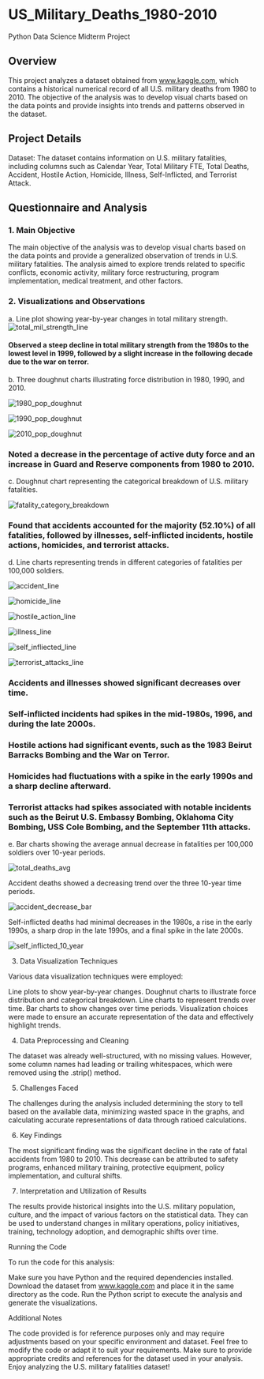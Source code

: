 # US_Military_Deaths_1980-2010
Python Data Science Midterm Project

## Overview
This project analyzes a dataset obtained from www.kaggle.com, which contains a historical numerical record of all U.S. military deaths from 1980 to 2010. The objective of the analysis was to develop visual charts based on the data points and provide insights into trends and patterns observed in the dataset.

## Project Details
Dataset: The dataset contains information on U.S. military fatalities, including columns such as Calendar Year, Total Military FTE, Total Deaths, Accident, Hostile Action, Homicide, Illness, Self-Inflicted, and Terrorist Attack.

## Questionnaire and Analysis
### 1. Main Objective
The main objective of the analysis was to develop visual charts based on the data points and provide a generalized observation of trends in U.S. military fatalities. The analysis aimed to explore trends related to specific conflicts, economic activity, military force restructuring, program implementation, medical treatment, and other factors.

### 2. Visualizations and Observations

a. Line plot showing year-by-year changes in total military strength.
![total_mil_strength_line](https://github.com/wolfman1986/US_Military_Deaths_1980-2010/assets/36992236/0090d61a-7460-4f7d-95a3-1071e98c6a94)


#### Observed a steep decline in total military strength from the 1980s to the lowest level in 1999, followed by a slight increase in the following decade due to the war on terror.

b. Three doughnut charts illustrating force distribution in 1980, 1990, and 2010.

![1980_pop_doughnut](https://github.com/wolfman1986/US_Military_Deaths_1980-2010/assets/36992236/ab0d7199-b18d-43f3-acb4-37915dc2ee96)

![1990_pop_doughnut](https://github.com/wolfman1986/US_Military_Deaths_1980-2010/assets/36992236/88a92063-bbd2-413e-aa3a-78c999ec7f8a)

![2010_pop_doughnut](https://github.com/wolfman1986/US_Military_Deaths_1980-2010/assets/36992236/d7200b56-09fe-4304-b5e9-370497bae488)

### Noted a decrease in the percentage of active duty force and an increase in Guard and Reserve components from 1980 to 2010.

c. Doughnut chart representing the categorical breakdown of U.S. military fatalities.

![fatality_category_breakdown](https://github.com/wolfman1986/US_Military_Deaths_1980-2010/assets/36992236/de24ef2e-0290-49d0-a8d9-fd8690d1859b)

### Found that accidents accounted for the majority (52.10%) of all fatalities, followed by illnesses, self-inflicted incidents, hostile actions, homicides, and terrorist attacks.

d. Line charts representing trends in different categories of fatalities per 100,000 soldiers.

![accident_line](https://github.com/wolfman1986/US_Military_Deaths_1980-2010/assets/36992236/75806fa6-aa39-4e50-969b-1b820396409f)

![homicide_line](https://github.com/wolfman1986/US_Military_Deaths_1980-2010/assets/36992236/3e983c36-ce27-4b28-a237-848bdb9e4204)

![hostile_action_line](https://github.com/wolfman1986/US_Military_Deaths_1980-2010/assets/36992236/3a665f59-762d-48e1-8dbf-7c7ba073937c)

![illness_line](https://github.com/wolfman1986/US_Military_Deaths_1980-2010/assets/36992236/646e0a7d-3612-4805-be9c-8f41f83ca968)

![self_infliected_line](https://github.com/wolfman1986/US_Military_Deaths_1980-2010/assets/36992236/fc208382-0d72-494d-89b0-f9c6dcb0128a)

![terrorist_attacks_line](https://github.com/wolfman1986/US_Military_Deaths_1980-2010/assets/36992236/eb7eb48b-0606-4e22-85d5-93ec6e9fc8e6)

### Accidents and illnesses showed significant decreases over time.
### Self-inflicted incidents had spikes in the mid-1980s, 1996, and during the late 2000s.
### Hostile actions had significant events, such as the 1983 Beirut Barracks Bombing and the War on Terror.
### Homicides had fluctuations with a spike in the early 1990s and a sharp decline afterward.
### Terrorist attacks had spikes associated with notable incidents such as the Beirut U.S. Embassy Bombing, Oklahoma City Bombing, USS Cole Bombing, and the September 11th attacks.

e. Bar charts showing the average annual decrease in fatalities per 100,000 soldiers over 10-year periods.

![total_deaths_avg](https://github.com/wolfman1986/US_Military_Deaths_1980-2010/assets/36992236/cece1bc3-9408-42e4-8460-758043409e64)

Accident deaths showed a decreasing trend over the three 10-year time periods.

![accident_decrease_bar](https://github.com/wolfman1986/US_Military_Deaths_1980-2010/assets/36992236/c4f67f3b-9206-4e7a-99c9-956d473cf7de)

Self-inflicted deaths had minimal decreases in the 1980s, a rise in the early 1990s, a sharp drop in the late 1990s, and a final spike in the late 2000s.

![self_inflicted_10_year](https://github.com/wolfman1986/US_Military_Deaths_1980-2010/assets/36992236/be98b8b0-135a-4269-b269-0c2a59c3bb13)

3. Data Visualization Techniques

Various data visualization techniques were employed:

Line plots to show year-by-year changes.
Doughnut charts to illustrate force distribution and categorical breakdown.
Line charts to represent trends over time.
Bar charts to show changes over time periods.
Visualization choices were made to ensure an accurate representation of the data and effectively highlight trends.

4. Data Preprocessing and Cleaning

The dataset was already well-structured, with no missing values. However, some column names had leading or trailing whitespaces, which were removed using the .strip() method.

5. Challenges Faced

The challenges during the analysis included determining the story to tell based on the available data, minimizing wasted space in the graphs, and calculating accurate representations of data through ratioed calculations.

6. Key Findings

The most significant finding was the significant decline in the rate of fatal accidents from 1980 to 2010. This decrease can be attributed to safety programs, enhanced military training, protective equipment, policy implementation, and cultural shifts.

7. Interpretation and Utilization of Results

The results provide historical insights into the U.S. military population, culture, and the impact of various factors on the statistical data. They can be used to understand changes in military operations, policy initiatives, training, technology adoption, and demographic shifts over time.

Running the Code

To run the code for this analysis:

Make sure you have Python and the required dependencies installed.
Download the dataset from www.kaggle.com and place it in the same directory as the code.
Run the Python script to execute the analysis and generate the visualizations.

Additional Notes

The code provided is for reference purposes only and may require adjustments based on your specific environment and dataset.
Feel free to modify the code or adapt it to suit your requirements.
Make sure to provide appropriate credits and references for the dataset used in your analysis.
Enjoy analyzing the U.S. military fatalities dataset!
